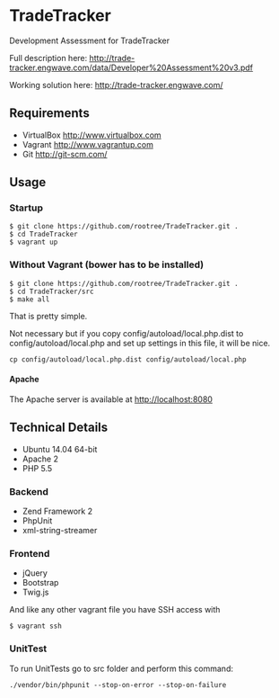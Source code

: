 TradeTracker
============

Development Assessment for TradeTracker

Full description here: <http://trade-tracker.engwave.com/data/Developer%20Assessment%20v3.pdf>

Working solution here: <http://trade-tracker.engwave.com/>

Requirements
------------
* VirtualBox <http://www.virtualbox.com>
* Vagrant <http://www.vagrantup.com>
* Git <http://git-scm.com/>

Usage
-----

### Startup
	$ git clone https://github.com/rootree/TradeTracker.git .
	$ cd TradeTracker
	$ vagrant up

### Without Vagrant (bower has to be installed)
	$ git clone https://github.com/rootree/TradeTracker.git .
	$ cd TradeTracker/src
	$ make all

That is pretty simple.

Not necessary but if you copy config/autoload/local.php.dist to config/autoload/local.php and set up settings in this file, it will be nice.

	cp config/autoload/local.php.dist config/autoload/local.php

#### Apache
The Apache server is available at <http://localhost:8080>

Technical Details
-----------------
* Ubuntu 14.04 64-bit
* Apache 2
* PHP 5.5

### Backend

* Zend Framework 2
* PhpUnit 
* xml-string-streamer

### Frontend

* jQuery
* Bootstrap  
* Twig.js

And like any other vagrant file you have SSH access with

	$ vagrant ssh


### UnitTest

To run UnitTests go to src folder and perform this command:

	./vendor/bin/phpunit --stop-on-error --stop-on-failure
